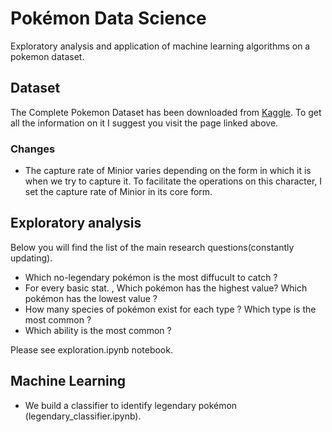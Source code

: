 ﻿
# Pokémon Data Science

Exploratory analysis and application of machine learning algorithms on a pokemon dataset.

## Dataset
The Complete Pokemon Dataset has been downloaded from [Kaggle](https://www.kaggle.com/rounakbanik/pokemon/home). 
To get all the information on it I suggest you visit the page linked above.

### Changes

- The capture rate of Minior varies depending on the form in which it is when we try to capture it. To facilitate the operations on this character, I set the capture rate of Minior in its core form.

## Exploratory analysis

Below you will find the list of the main research questions(constantly updating).
- Which no-legendary pokémon is the most diffucult to catch ?
- For every basic stat. , Which pokémon has the highest value? Which pokémon has the lowest value ?
- How many species of pokémon exist for each type ? Which type is the most common ?
- Which ability is the most common ?

Please see exploration.ipynb notebook.

## Machine Learning

- We build a classifier to identify legendary pokémon (legendary_classifier.ipynb).




